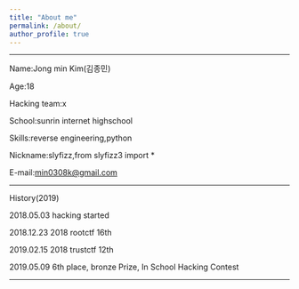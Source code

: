 ```yaml
---
title: "About me"
permalink: /about/
author_profile: true
---
```

-------------
Name:Jong min Kim(김종민) 

Age:18 

Hacking team:x 

School:sunrin internet highschool 

Skills:reverse engineering,python 

Nickname:slyfizz,from slyfizz3 import * 

E-mail:min0308k@gmail.com

-------------
History(2019)

2018.05.03 hacking started

2018.12.23 2018 rootctf 16th

2019.02.15 2018 trustctf 12th

2019.05.09 6th place, bronze Prize, In School Hacking Contest

---------------
